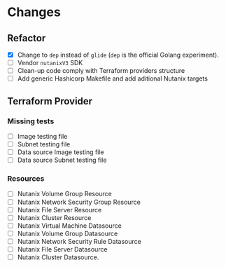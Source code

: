 # Changes

## Refactor

- [x] Change to `dep` instead of `glide` (`dep` is the official Golang experiment).
- [ ] Vendor `nutanixV3` SDK
- [ ] Clean-up code comply with Terraform providers structure
- [ ] Add generic Hashicorp Makefile and add aditional Nutanix targets

## Terraform Provider

### Missing tests

- [ ] Image testing file
- [ ] Subnet testing file
- [ ] Data source Image testing file
- [ ] Data source Subnet testing file

### Resources

- [ ] Nutanix Volume Group Resource
- [ ] Nutanix Network Security Group Resource
- [ ] Nutanix File Server Resource
- [ ] Nutanix Cluster Resource
- [ ] Nutanix Virtual Machine Datasource
- [ ] Nutanix Volume Group Datasource
- [ ] Nutanix Network Security Rule Datasource
- [ ] Nutanix File Server Datasource
- [ ] Nutanix Cluster Datasource.      
